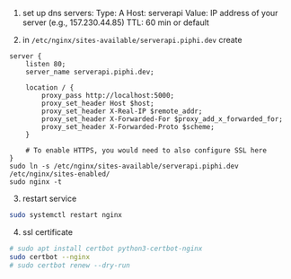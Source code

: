 
1. set up dns servers: 
Type: A
Host: serverapi
Value: IP address of your server (e.g., 157.230.44.85)
TTL: 60 min or default

2. in `/etc/nginx/sites-available/serverapi.piphi.dev` 
create
```
server {
    listen 80;
    server_name serverapi.piphi.dev;

    location / {
        proxy_pass http://localhost:5000;
        proxy_set_header Host $host;
        proxy_set_header X-Real-IP $remote_addr;
        proxy_set_header X-Forwarded-For $proxy_add_x_forwarded_for;
        proxy_set_header X-Forwarded-Proto $scheme;
    }

    # To enable HTTPS, you would need to also configure SSL here
}
sudo ln -s /etc/nginx/sites-available/serverapi.piphi.dev /etc/nginx/sites-enabled/
sudo nginx -t
```

3. restart service
```bash
sudo systemctl restart nginx
```
4. ssl certificate
```bash
# sudo apt install certbot python3-certbot-nginx
sudo certbot --nginx
# sudo certbot renew --dry-run
```


